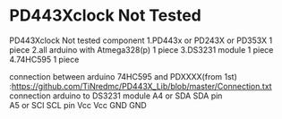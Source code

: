 # PD443Xclock Not Tested
PD443Xclock Not tested
component 
1.PD443x or PD243X or PD353X          1 piece
2.all arduino with Atmega328(p)       1 piece
3.DS3231 module                       1 piece
4.74HC595                             1 piece

connection between arduino 74HC595 and PDXXXX(from 1st)
:https://github.com/TiNredmc/PD443X_Lib/blob/master/Connection.txt
connection 
arduino      to DS3231 module
A4 or SDA       SDA pin   
A5 or SCl       SCL pin
Vcc             Vcc
GND             GND
